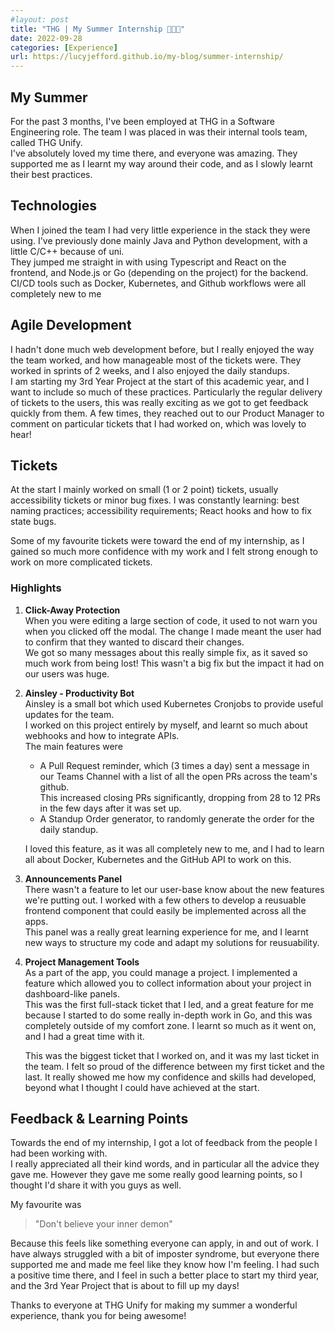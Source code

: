 ```yaml
---
#layout: post
title: "THG | My Summer Internship 👩🏻‍💻"
date: 2022-09-28
categories: [Experience]
url: https://lucyjefford.github.io/my-blog/summer-internship/
---
```


## My Summer
For the past 3 months, I've been employed at THG in a Software Engineering role. The team I was placed in was their internal tools team, called THG Unify.   
I've absolutely loved my time there, and everyone was amazing. They supported me as I learnt my way around their code, and as I slowly learnt their best practices.

## Technologies
When I joined the team I had very little experience in the stack they were using. I've previously done mainly Java and Python development, with a little C/C++ because of uni.  
They jumped me straight in with using Typescript and React on the frontend, and Node.js or Go (depending on the project) for the backend.   
CI/CD tools such as Docker, Kubernetes, and Github workflows were all completely new to me

## Agile Development
I hadn't done much web development before, but I really enjoyed the way the team worked, and how manageable most of the tickets were.  They worked in sprints of 2 weeks, and I also enjoyed the daily standups.  
I am starting my 3rd Year Project at the start of this academic year, and I want to include so much of these practices. Particularly the regular delivery of tickets to the users, this was really exciting as we got to get feedback quickly from them. A few times, they reached out to our Product Manager to comment on particular tickets that I had worked on, which was lovely to hear!
  
## Tickets
At the start I mainly worked on small (1 or 2 point) tickets, usually accessibility tickets or minor bug fixes. I was constantly learning: best naming practices; accessibility requirements; React hooks and how to fix state bugs.  

Some of my favourite tickets were toward the end of my internship, as I gained so much more confidence with my work and I felt strong enough to work on more complicated tickets.

### Highlights

1. **Click-Away Protection**  
    When you were editing a large section of code, it used to not warn you when you clicked off the modal. The change I made meant the user had to confirm that they wanted to discard their changes.  
    We got so many messages about this really simple fix, as it saved so much work from being lost! This wasn't a big fix but the impact it had on our users was huge.  
1. **Ainsley - Productivity Bot**  
    Ainsley is a small bot which used Kubernetes Cronjobs to provide useful updates for the team.  
    I worked on this project entirely by myself, and learnt so much about webhooks and how to integrate APIs.  
    The main features were 
    - A Pull Request reminder, which (3 times a day) sent a message in our Teams Channel with a list of all the open PRs across the team's github.  
    This increased closing PRs significantly, dropping from 28 to 12 PRs in the few days after it was set up.
    - A Standup Order generator, to randomly generate the order for the daily standup.  

    I loved this feature, as it was all completely new to me, and I had to learn all about Docker, Kubernetes and the GitHub API to work on this.
2. **Announcements Panel**  
    There wasn't a feature to let our user-base know about the new features we're putting out. I worked with a few others to develop a reusuable frontend component that could easily be implemented across all the apps.  
    This panel was a really great learning experience for me, and I learnt new ways to structure my code and adapt my solutions for reusuability.
3. **Project Management Tools**  
    As a part of the app, you could manage a project. I implemented a feature which allowed you to collect information about your project in dashboard-like panels.  
    This was the first full-stack ticket that I led, and a great feature for me because I started to do some really in-depth work in Go, and this was completely outside of my comfort zone. I learnt so much as it went on, and I had a great time with it.   
    
    This was the biggest ticket that I worked on, and it was my last ticket in the team. I felt so proud of the difference between my first ticket and the last. It really showed me how my confidence and skills had developed, beyond what I thought I could have achieved at the start.

## Feedback & Learning Points
Towards the end of my internship, I got a lot of feedback from the people I had been working with.  
I really appreciated all their kind words, and in particular all the advice they gave me. 
However they gave me some really good learning points, so I thought I'd share it with you guys as well.

My favourite was
> "Don't believe your inner demon"  

Because this feels like something everyone can apply, in and out of work. I have always struggled with a bit of imposter syndrome, but everyone there supported me and made me feel like they know how I'm feeling. I had such a positive time there, and I feel in such a better place to start my third year, and the 3rd Year Project that is about to fill up my days!

Thanks to everyone at THG Unify for making my summer a wonderful experience, thank you for being awesome!
